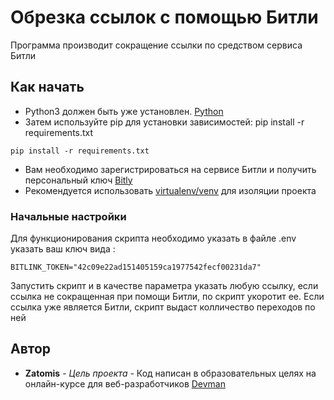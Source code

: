 # Обрезка ссылок с помощью Битли

Программа производит сокращение ссылки по средством сервиса Битли

## Как начать

* Python3 должен быть уже установлен. [Python](https://www.python.org/downloads)
* Затем используйте pip для установки зависимостей: pip install -r requirements.txt
```
pip install -r requirements.txt
```
* Вам необходимо зарегистрироваться на сервисе Битли и получить персональный ключ [Bitly](https://app.bitly.com)
* Рекомендуется использовать [virtualenv/venv](https://www.docs.python.org/3/library/venv.html) для изоляции проекта

### Начальные настройки

Для функционирования скрипта необходимо указать в файле .env
указать ваш ключ вида :
```
BITLINK_TOKEN="42c09e22ad151405159ca1977542fecf00231da7"
```
Запустить скрипт и в качестве параметра указать любую ссылку, если ссылка не сокращенная при помощи Битли,
по скрипт укоротит ее. Если ссылка уже является Битли, скрипт выдаст колличество переходов по ней

## Автор

* **Zatomis** - *Цель проекта* - Код написан в образовательных целях на онлайн-курсе для веб-разработчиков [Devman](https://dvmn.org)
